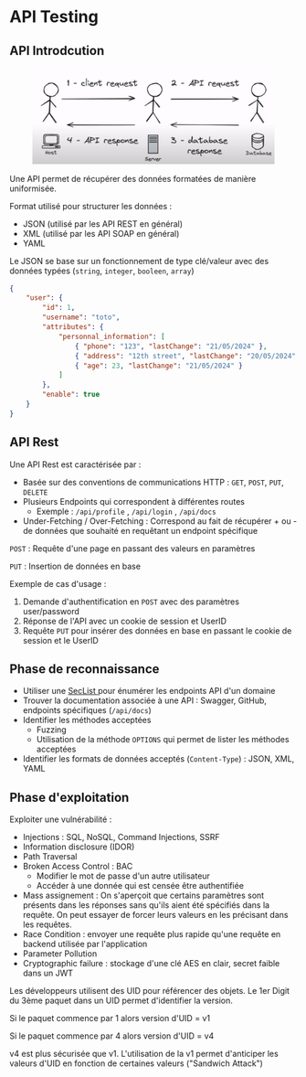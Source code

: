 # API Testing

## API Introdcution

<figure><img src="../.gitbook/assets/image (1).png" alt=""><figcaption></figcaption></figure>

Une API permet de récupérer des données formatées de manière uniformisée.

Format utilisé pour structurer les données :&#x20;

* JSON (utilisé par les API REST en général)
* XML (utilisé par les API SOAP en général)
* YAML

Le JSON se base sur un fonctionnement de type clé/valeur avec des données typées (`string`, `integer`, `booleen`, `array`)

```json
{
    "user": {
        "id": 1,
        "username": "toto",
        "attributes": {
            "personnal_information": [
                { "phone": "123", "lastChange": "21/05/2024" },
                { "address": "12th street", "lastChange": "20/05/2024" },
                { "age": 23, "lastChange": "21/05/2024" }
            ]
        },
        "enable": true
    }
}
```

## API Rest

Une API Rest est caractérisée par :

* Basée sur des conventions de communications HTTP : `GET`, `POST`, `PUT`, `DELETE`
* Plusieurs Endpoints qui correspondent à différentes routes
  * Exemple : `/api/profile` , `/api/login` , `/api/docs`
* Under-Fetching / Over-Fetching : Correspond au fait de récupérer + ou - de données que souhaité en requêtant un endpoint spécifique

`POST` : Requête d'une page en passant des valeurs en paramètres

`PUT` : Insertion de données en base

Exemple de cas d'usage :

1. Demande d'authentification en `POST` avec des paramètres user/password
2. Réponse de l'API avec un cookie de session et UserID
3. Requête `PUT` pour insérer des données en base en passant le cookie de session et le UserID

## Phase de reconnaissance

* Utiliser une [SecList ](https://github.com/danielmiessler/SecLists/blob/master/Discovery/Web-Content/api/api-endpoints.txt)pour énumérer les endpoints API d'un domaine&#x20;
* Trouver la documentation associée à une API : Swagger, GitHub, endpoints spécifiques (`/api/docs`)
* Identifier les méthodes acceptées
  * Fuzzing
  * Utilisation de la méthode `OPTIONS` qui permet de lister les méthodes acceptées
* Identifier les formats de données acceptés (`Content-Type`) : JSON, XML, YAML

## Phase d'exploitation

Exploiter une vulnérabilité :

* Injections : SQL, NoSQL, Command Injections, SSRF
* Information disclosure (IDOR)
* Path Traversal
* Broken Access Control : BAC
  * Modifier le mot de passe d'un autre utilisateur
  * Accéder à une donnée qui est censée être authentifiée
* Mass assignement : On s'aperçoit que certains paramètres sont présents dans les réponses sans qu'ils aient été spécifiés dans la requête. On peut essayer de forcer leurs valeurs en les précisant dans les requêtes.
* Race Condition : envoyer une requête plus rapide qu'une requête en backend utilisée par l'application
* Parameter Pollution&#x20;
* Cryptographic failure : stockage d'une clé AES en clair, secret faible dans un JWT

Les développeurs utilisent des UID pour référencer des objets. Le 1er Digit du 3ème paquet dans un UID permet d'identifier la version.

Si le paquet commence par 1 alors version d'UID = v1

Si le paquet commence par 4 alors version d'UID = v4

v4 est plus sécurisée que v1. L'utilisation de la v1 permet d'anticiper les valeurs d'UID en fonction de certaines valeurs ("Sandwich Attack")
